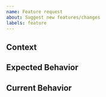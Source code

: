 ```yaml
---
name: Feature request
about: Suggest new features/changes
labels: feature
---
```

<!-- Your feature request may already be reported! -->
<!-- Please search in the [issues](https://github.com/coditory/go-errors/issues) before creating a new one. -->

## Context
<!--- What are you trying to accomplish? -->
<!--- Providing context helps us come up with a solution that is most useful in the real world -->

## Expected Behavior
<!--- If you're suggesting a change/improvement, tell us how it should work -->
<!--- Propose a solution -->

## Current Behavior
<!--- If suggesting a change/improvement, explain the difference from the current behavior if it exists -->
